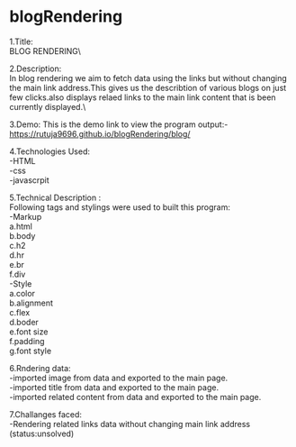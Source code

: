 # blogRendering

1.Title:\
BLOG RENDERING\

2.Description:\
In blog rendering we aim to fetch data using the links but without changing the main link address.This gives us the describtion of various blogs on just few clicks.also displays relaed links to the main link content that is been currently displayed.\

3.Demo:
This is the demo link to view the program output:-
https://rutuja9696.github.io/blogRendering/blog/

4.Technologies Used:\
-HTML\
-css\
-javascrpit

5.Technical Description :\
Following tags and stylings were used to built this program:\
-Markup\
a.html\
b.body\
c.h2\
d.hr\
e.br\
f.div\
-Style\
a.color\
b.alignment\
c.flex\
d.boder\
e.font size\
f.padding\
g.font style

6.Rndering data:\
-imported image from data and exported to the main page.\
-imported title from data and exported to the main page.\
-imported related content from data and exported to the main page.

7.Challanges faced:\
-Rendering related links data without changing main link address (status:unsolved)
